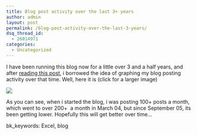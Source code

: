 ```yaml
---
title: Blog post activity over the last 3+ years
author: admin
layout: post
permalink: /blog-post-activity-over-the-last-3-years/
dsq_thread_id:
  - 26014971
categories:
  - Uncategorized
---
```

I have been running this blog now for a little over 3 and a half years, and after [reading this post][1], i borrowed the idea of graphing my blog posting activity over that time. Well, here it is (click for a larger image)

![][2]

As you can see, when i started the blog, i was posting 100+ posts a month, which went to over 200+&nbsp; a month in March 04, but since September 05, its been getting lower. Hopefully this will get better over time&#8230;

bk_keywords: Excel, blog

 [1]: http://blogs.msdn.com/frankarr/archive/2006/07/28/681324.aspx
 [2]: http://static.flickr.com/59/200270335_9f1cd34f5f_o.jpg